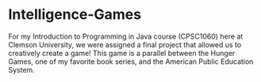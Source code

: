 # Intelligence-Games
For my Introduction to Programming in Java course (CPSC1060) here at Clemson University, we were assigned a final project that allowed us to creatively create a game! This game is a parallel between the Hunger Games, one of my favorite book series, and the American Public Education System.
